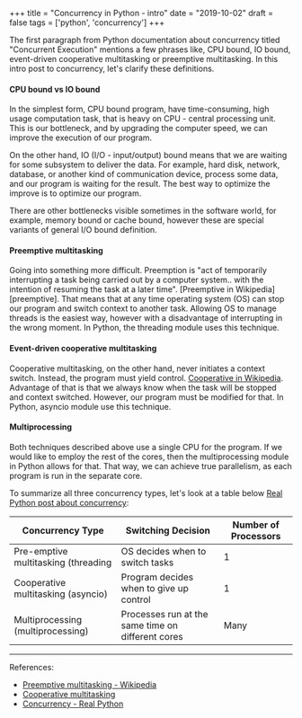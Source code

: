 +++
title = "Concurrency in Python - intro"
date = "2019-10-02"
draft = false
tags = ['python', 'concurrency']
+++

The first paragraph from Python documentation about concurrency titled "Concurrent Execution" mentions a few phrases like, 
CPU bound, IO bound, event-driven cooperative multitasking or preemptive multitasking.
In this intro post to concurrency, let's clarify these definitions.

<!--more-->

#### CPU bound vs IO bound

In the simplest form, CPU bound program, have time-consuming, high usage computation task, that is heavy on 
CPU - central processing unit. This is our bottleneck, and by upgrading the computer speed, we can improve the execution of our program.

On the other hand, IO (I/O - input/output) bound means that we are waiting for some subsystem to deliver the data.
For example, hard disk, network, database, or another kind of communication device, process some data, and our program
is waiting for the result. The best way to optimize the improve is to optimize our program.

There are other bottlenecks visible sometimes in the software world, for example, memory bound or cache bound, however 
these are special variants of general I/O bound definition.

#### Preemptive multitasking

Going into something more difficult. Preemption is "act of temporarily interrupting a task being carried out by
a computer system.. with the intention of resuming the task at a later time". [Preemptive in Wikipedia][preemptive].
That means that at any time operating system (OS) can stop our program and switch context to another task. 
Allowing OS to manage threads is the easiest way, however with a disadvantage of interrupting in the wrong moment.
In Python, the threading module uses this technique.


#### Event-driven cooperative multitasking

Cooperative multitasking, on the other hand, never initiates a context switch. Instead, the program must yield control. 
[Cooperative in Wikipedia][cooperative]. Advantage of that is that we always know when the task will be stopped and context switched. However, our program must be modified for that. In Python, asyncio module use this technique.

#### Multiprocessing

Both techniques described above use a single CPU for the program. If we would like to employ the rest of the cores,
then the multiprocessing module in Python allows for that. That way, we can achieve true parallelism, as each program
is run in the separate core.

To summarize all three concurrency types, let's look at a table below [Real Python post about concurrency][real-concurrency]:

| Concurrency Type | Switching Decision | Number of Processors |
|---|---|---|
| Pre-emptive multitasking (threading | OS decides when to switch tasks | 1 |
| Cooperative multitasking (asyncio) | Program decides when to give up control | 1 |
| Multiprocessing (multiprocessing) | Processes run at the same time on different cores | Many |

---


References:

* [Preemptive multitasking - Wikipedia][preemption]
* [Cooperative multitasking][cooperative]
* [Concurrency - Real Python][real-concurrency]

[preemption]: https://en.wikipedia.org/wiki/Preemption_(computing)
[cooperative]: https://en.wikipedia.org/wiki/Cooperative_multitasking
[real-concurrency]: https://realpython.com/python-concurrency

